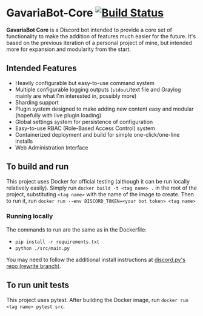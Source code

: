 # GavariaBot-Core [![Build Status](https://travis-ci.com/AdamuKaapan/GavariaBot-Core.svg?branch=master)](https://travis-ci.com/AdamuKaapan/GavariaBot-Core)

**GavariaBot Core** is a Discord bot intended to provide a core set of functionality to make the addition of features much easier for the future. It's based on the previous iteration of a personal project of mine, but intended more for expansion and modularity from the start.

## Intended Features
* Heavily configurable but easy-to-use command system
* Multiple configurable logging outputs (`stdout`/text file and Graylog mainly are what I'm interested in, possibly more)
* Sharding support
* Plugin system designed to make adding new content easy and modular (hopefully with live plugin loading)
* Global settings system for persistence of configuration
* Easy-to-use RBAC (Role-Based Access Control) system
* Containerized deployment and build for simple one-click/one-line installs
* Web Administration Interface

## To build and run
This project uses Docker for official testing (although it can be run locally relatively easily). Simply run `docker build -t <tag name> .` in the root of the project, substituting `<tag name>` with the name of the image to create. Then to run it, run `docker run --env DISCORD_TOKEN=<your bot token> <tag name>`

### Running locally
The commands to run are the same as in the Dockerfile:
* `pip install -r requirements.txt`
* `python ./src/main.py`

You may need to follow the additional install instructions at [discord.py's repo (rewrite branch)](https://github.com/Rapptz/discord.py/tree/rewrite).

## To run unit tests
This project uses pytest. After building the Docker image, run `docker run <tag name> pytest src`.
